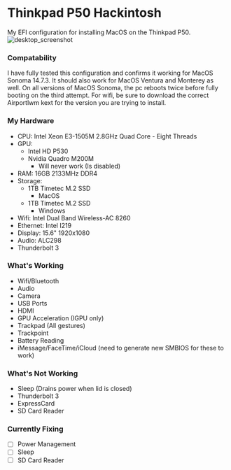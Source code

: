 # Thinkpad P50 Hackintosh
My EFI configuration for installing MacOS on the Thinkpad P50.
![desktop_screenshot](https://raw.githubusercontent.com/TwilightHacker/P50-hackintosh/dc3bde7dcf1461c139cf28f01a0bf7a2e848db6c/screenshot.png)

### Compatability
I have fully tested this configuration and confirms it working for MacOS Sonoma 14.7.3. It should also work for MacOS Ventura and Monterey as well. On all versions of MacOS Sonoma, the pc reboots twice before fully booting on the third attempt. For wifi, be sure to download the correct Airportlwm kext for the version you are trying to install.

### My Hardware
- CPU: Intel Xeon E3-1505M 2.8GHz Quad Core - Eight Threads
- GPU:
  * Intel HD P530
  * Nvidia Quadro M200M
    * Will never work (Is disabled)
- RAM: 16GB 2133MHz DDR4
- Storage:
  * 1TB Timetec M.2 SSD
    * MacOS
  * 1TB Timetec M.2 SSD
    * Windows 
- Wifi: Intel Dual Band Wireless-AC 8260
- Ethernet: Intel I219
- Display: 15.6" 1920x1080
- Audio: ALC298
- Thunderbolt 3

### What's Working
- Wifi/Bluetooth
- Audio
- Camera
- USB Ports
- HDMI
- GPU Acceleration (IGPU only)
- Trackpad (All gestures)
- Trackpoint
- Battery Reading
- iMessage/FaceTime/iCloud (need to generate new SMBIOS for these to work)

### What's Not Working
- Sleep (Drains power when lid is closed)
- Thunderbolt 3
- ExpressCard
- SD Card Reader

### Currently Fixing
- [ ] Power Management
- [ ] Sleep
- [ ] SD Card Reader
